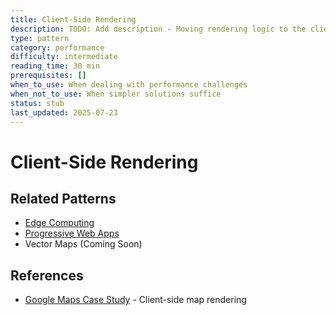 ```yaml
---
title: Client-Side Rendering
description: TODO: Add description - Moving rendering logic to the client for better performance
type: pattern
category: performance
difficulty: intermediate
reading_time: 30 min
prerequisites: []
when_to_use: When dealing with performance challenges
when_not_to_use: When simpler solutions suffice
status: stub
last_updated: 2025-07-23
---
```

# Client-Side Rendering



## Related Patterns
- [Edge Computing](edge-computing.md)
- [Progressive Web Apps](patterns/serverless-faas)
- Vector Maps (Coming Soon)

## References
- [Google Maps Case Study](case-studies/google-maps) - Client-side map rendering